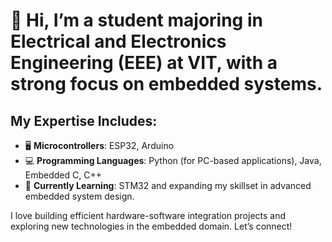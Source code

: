 # 👋 Hi, I’m a student majoring in Electrical and Electronics Engineering (EEE) at VIT, with a strong focus on embedded systems.

## My Expertise Includes:

- 🖥️ **Microcontrollers**: ESP32, Arduino
- 💻 **Programming Languages**: Python (for PC-based applications), Java, Embedded C, C++
- 🔧 **Currently Learning**: STM32 and expanding my skillset in advanced embedded system design.

I love building efficient hardware-software integration projects and exploring new technologies in the embedded domain. Let’s connect!
